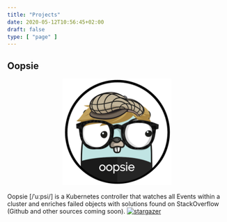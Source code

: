 ```yaml
---
title: "Projects"
date: 2020-05-12T10:56:45+02:00
draft: false
type: [ "page" ]
---
```


## Oopsie

<a href="https://github.com/afritzler/oopsie"><p align="center"><img src="/img/oopsie.png" width="250"></p></a>

Oopsie [/ˈuːpsi/] is a Kubernetes controller that watches all Events within a cluster and enriches failed objects with solutions found on StackOverflow (Github and other sources coming soon). [![stargazer](https://img.shields.io/github/stars/afritzler/oopsie?style=social)](https://github.com/afritzler/oopsie)
